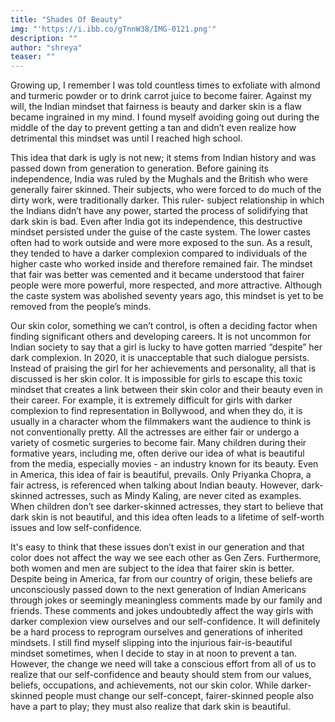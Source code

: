 ```yaml
---
title: "Shades Of Beauty"
img: "'https://i.ibb.co/gTnnW38/IMG-0121.png'"
description: ""
author: "shreya"
teaser: ""
---
```

Growing up, I remember I was told countless times to exfoliate with almond and turmeric powder or to drink carrot juice to become fairer. Against my will, the Indian mindset that fairness is beauty and darker skin is a flaw became ingrained in my mind. I found myself avoiding going out during the middle of the day to prevent getting a tan and didn’t even realize how detrimental this mindset was until I reached high school. 

This idea that dark is ugly is not new; it stems from Indian history and was passed down from generation to generation. Before gaining its independence, India was ruled by the Mughals and the British who were generally fairer skinned. Their subjects, who were forced to do much of the dirty work, were traditionally darker. This ruler- subject relationship in which the Indians didn’t have any power, started the process of solidifying that dark skin is bad. Even after India got its independence, this destructive mindset persisted under the guise of the caste system. The lower castes often had to work outside and were more exposed to the sun. As a result, they tended to have a darker complexion compared to individuals of the higher caste who worked inside and therefore remained fair. The mindset that fair was better was cemented and it became understood that fairer people were more powerful, more respected, and more attractive. Although the caste system was abolished seventy years ago, this mindset is yet to be removed from the people’s minds. 

Our skin color, something we can’t control, is often a deciding factor when finding significant others and developing careers. It is not uncommon for Indian society to say that a girl is lucky to have gotten married “despite” her dark complexion. In 2020, it is unacceptable that such dialogue persists. Instead of praising the girl for her achievements and personality, all that is discussed is her skin color. It is impossible for girls to escape this toxic mindset that creates a link between their skin color and their beauty even in their career. For example, it is extremely difficult for girls with darker complexion to find representation in Bollywood, and when they do, it is usually in a character whom the filmmakers want the audience to think is not conventionally pretty. All the actresses are either fair or undergo a variety of cosmetic surgeries to become fair. Many children during their formative years, including me, often derive our idea of what is beautiful from the media, especially movies - an industry known for its beauty. Even in America, this idea of fair is beautiful, prevails. Only Priyanka Chopra, a fair actress, is referenced when talking about Indian beauty. However, dark-skinned actresses, such as Mindy Kaling, are never cited as examples. When children don’t see darker-skinned actresses, they start to believe that dark skin is not beautiful, and this idea often leads to a lifetime of self-worth issues and low self-confidence. 

It's easy to think that these issues don’t exist in our generation and that color does not affect the way we see each other as Gen Zers. Furthermore, both women and men are subject to the idea that fairer skin is better. Despite being in America, far from our country of origin, these beliefs are unconsciously passed down to the next generation of Indian Americans through jokes or seemingly meaningless comments made by our family and friends. These comments and jokes undoubtedly affect the way girls with darker complexion view ourselves and our self-confidence. It will definitely be a hard process to reprogram ourselves and generations of inherited mindsets. I still find myself slipping into the injurious fair-is-beautiful mindset sometimes, when I decide to stay in at noon to prevent a tan. However, the change we need will take a conscious effort from all of us to realize that our self-confidence and beauty should stem from our values, beliefs, occupations, and achievements, not our skin color. While darker-skinned people must change our self-concept, fairer-skinned people also have a part to play; they must also realize that dark skin is beautiful. 
